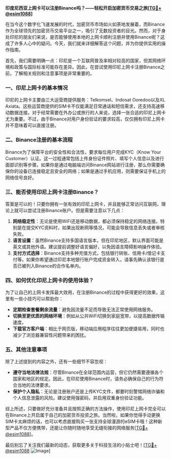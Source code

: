 **印度尼西亚上网卡可以注册Binance吗？——轻松开启加密货币交易之旅[[TG💪+ @esim1088](https://t.me/s/esim1088)]**

在当今这个数字化飞速发展的时代，加密货币市场如火如荼地发展着，而Binance作为全球领先的加密货币交易平台之一，吸引了无数投资者的目光。然而，对于身处印尼的朋友们来说，是否能够使用本地的上网卡顺利注册并使用Binance呢？这成了许多人心中的疑问。今天，我们就来详细解答这个问题，并为你提供实用的操作指南。

首先，我们需要明确一点：印尼是一个互联网普及率相对较高的国家，但其网络环境和政策与国际标准可能存在差异。因此，在尝试使用印尼上网卡注册Binance之前，了解相关规则和注意事项是非常重要的。

### 一、印尼上网卡的基本情况

印尼的上网卡主要由三大运营商提供服务：Telkomsel、Indosat Ooredoo以及XL Axiata。这些运营商提供的SIM卡不仅能满足日常通话和短信需求，还支持高速移动数据连接。对于经常需要在外办公或旅行的人来说，选择一张合适的印尼上网卡尤为重要。不过，由于Binance对用户身份验证的要求较高，仅仅拥有印尼上网卡并不意味着可以直接注册。

### 二、Binance注册的基本流程

Binance为了保障平台的安全性和合法性，要求每位用户完成KYC（Know Your Customer）认证。这一过程通常包括上传身份证件照片、填写个人信息以及进行面部识别等步骤。如果你是通过电脑端访问Binance网站进行注册，那么你需要确保你的设备已连接稳定且安全的网络；如果是通过手机应用，则需要保证手机上的网络信号良好。

### 三、能否使用印尼上网卡注册Binance？

答案是可以的！只要你拥有一张有效的印尼上网卡，并且能够正常访问互联网，理论上就可以尝试注册Binance账户。但是需要注意以下几点：

1. **网络稳定性**：无论是使用WiFi还是移动数据，都必须保持稳定的网络连接。特别是在提交KYC资料时，如果出现断网等情况，可能会导致信息丢失或者审核失败。
2. **语言设置**：虽然Binance支持多国语言版本，但在印尼地区，默认界面可能是英文或其他外语。建议提前调整好语言偏好，以免因语言障碍影响操作体验。
3. **支付方式选择**：Binance支持多种充值方式，包括银行转账、信用卡/借记卡支付等。如果你希望通过印尼本地银行账户完成资金转入，请事先确认该银行是否已被列入Binance的合作名单内。

### 四、如何优化印尼上网卡的使用体验？

为了让自己的上网卡发挥最大效用，在注册Binance的过程中获得更好的效果，这里有一些小技巧可以帮助你：

- **定期检查套餐剩余流量**：避免因流量不足而导致无法正常使用网络服务。
- **切换至更优质的网络环境**：例如从公共WiFi切换到家庭宽带，以提高数据传输速度。
- **下载官方客户端**：相比于网页版，移动端应用程序往往更加便捷易用，同时也减少了浏览器兼容性问题带来的困扰。

### 五、其他注意事项

除了上述提到的内容之外，还有一些细节不容忽视：

- **遵守当地法律法规**：尽管Binance在全球范围内运营，但它仍然需要遵循各个国家和地区的规定。因此，在印尼使用Binance时，请务必确保自己的行为符合当地的法律要求。
- **保护个人隐私**：无论是注册账户还是上传KYC文件，都要时刻警惕网络诈骗和个人信息泄露的风险。建议使用强密码，并启用双重身份验证功能。

综上所述，只要做好充分准备并且按照正确的方法操作，使用印尼上网卡完全可以在Binance上开启属于自己的加密货币投资之旅。当然啦，如果你觉得手动更换SIM卡太麻烦的话，也可以考虑直接购买一张支持全球漫游的eSIM卡哦！这种新型产品不仅方便携带，还能让你随时随地享受无缝衔接的网络服务[[TG💪+ @esim1088](https://t.me/s/esim1088)]。

最后别忘了关注我们最新的动态，获取更多关于科技生活的小贴士吧！[[TG💪+ @esim1088](https://t.me/s/esim1088) ![Image](https://i.postimg.cc/4NQfJmqS/Snipaste-2025-05-13-00-14-12.png)]